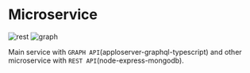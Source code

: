 # Microservice

![rest](https://user-images.githubusercontent.com/18731391/77221062-61d3c880-6b70-11ea-8d53-7ecb4b0439f5.PNG) ![graph](https://user-images.githubusercontent.com/18731391/77220965-98f5aa00-6b6f-11ea-81bb-57cbb818c714.PNG)



Main service with `GRAPH API`(apploserver-graphql-typescript) and other microservice with `REST API`(node-express-mongodb).
